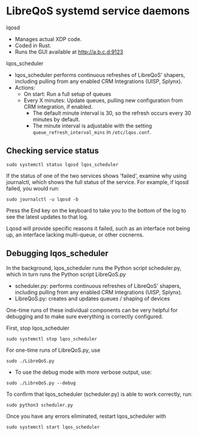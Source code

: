 # LibreQoS systemd service daemons

lqosd

- Manages actual XDP code.
- Coded in Rust.
- Runs the GUI available at http://a.b.c.d:9123

lqos_scheduler

- lqos_scheduler performs continuous refreshes of LibreQoS' shapers, including pulling from any enabled CRM Integrations (UISP, Splynx).
- Actions:
  - On start: Run a full setup of queues
  - Every X minutes: Update queues, pulling new configuration from CRM integration, if enabled.
    - The default minute interval is 30, so the refresh occurs every 30 minutes by default.
    - The minute interval is adjustable with the setting `queue_refresh_interval_mins` in `/etc/lqos.conf`.

## Checking service status

```
sudo systemctl status lqosd lqos_scheduler
```

If the status of one of the two services shows 'failed', examine why using journalctl, which shows the full status of the service. For example, if lqosd failed, you would run:
```
sudo journalctl -u lqosd -b
```
Press the End key on the keyboard to take you to the bottom of the log to see the latest updates to that log.

Lqosd will provide specific reasons it failed, such as an interface not being up, an interface lacking multi-queue, or other cocnerns.

## Debugging lqos_scheduler

In the background, lqos_scheduler runs the Python script scheduler.py, which in turn runs the Python script LibreQoS.py

- scheduler.py: performs continuous refreshes of LibreQoS' shapers, including pulling from any enabled CRM Integrations (UISP, Splynx).
- LibreQoS.py: creates and updates queues / shaping of devices

One-time runs of these individual components can be very helpful for debugging and to make sure everything is correctly configured.

First, stop lqos_scheduler

```shell
sudo systemctl stop lqos_scheduler
```

For one-time runs of LibreQoS.py, use

```shell
sudo ./LibreQoS.py
```

- To use the debug mode with more verbose output, use:

```shell
sudo ./LibreQoS.py --debug
```

To confirm that lqos_scheduler (scheduler.py) is able to work correctly, run:

```shell
sudo python3 scheduler.py
```

Once you have any errors eliminated, restart lqos_scheduler with

```shell
sudo systemctl start lqos_scheduler
```
